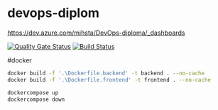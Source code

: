 # devops-diplom
https://dev.azure.com/mihsta/DevOps-diploma/_dashboards

[![Quality Gate Status](https://sonarcloud.io/api/project_badges/measure?project=mihsta_devops-diplom&metric=alert_status)](https://sonarcloud.io/summary/new_code?id=mihsta_devops-diplom) [![Build Status](https://dev.azure.com/mihsta/DevOps-diploma/_apis/build/status/mihsta.devops-diplom?branchName=main)](https://dev.azure.com/mihsta/DevOps-diploma/_build/latest?definitionId=10&branchName=main)


#docker
```bash
docker build -f '.\Dockerfile.backend' -t backend . --no-cache
docker build -f '.\Dockerfile.frontend' -t frontend . --no-cache

dockercompose up
dockercompose down
```